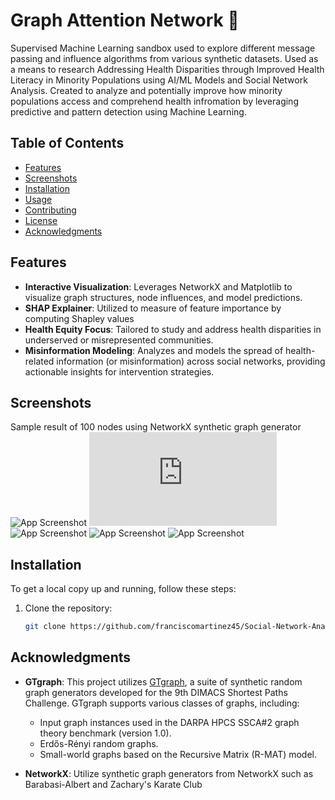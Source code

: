 # Graph Attention Network 🚀

Supervised Machine Learning sandbox used to explore different message passing and influence algorithms from various synthetic datasets. Used as a means to research Addressing Health Disparities through Improved Health Literacy in Minority Populations using AI/ML Models and Social Network Analysis. Created to analyze and potentially improve how minority populations access and comprehend health infromation by leveraging predictive and pattern detection using Machine Learning.

## Table of Contents

- [Features](#features)
- [Screenshots](#screenshots)
- [Installation](#installation)
- [Usage](#usage)
- [Contributing](#contributing)
- [License](#license)
- [Acknowledgments](#acknowledgments)

## Features

- **Interactive Visualization**: Leverages NetworkX and Matplotlib to visualize graph structures, node influences, and model predictions.
- **SHAP Explainer**: Utilized to measure of feature importance by computing Shapley values
- **Health Equity Focus**: Tailored to study and address health disparities in underserved or misrepresented communities.
- **Misinformation Modeling**: Analyzes and models the spread of health-related information (or misinformation) across social networks, providing actionable insights for intervention strategies.

## Screenshots

Sample result of 100 nodes using NetworkX synthetic graph generator
![App Screenshot](https://github.com/franciscomartinez45/Social-Network-Analysis/graph.jpg)
![App Screenshot](https://github.com/franciscomartinez45/Social-Network-Analysis/metrics.txt)
![App Screenshot](https://github.com/franciscomartinez45/Social-Network-Analysis/training_loss.jpg)
![App Screenshot](https://github.com/franciscomartinez45/Social-Network-Analysis/shap_summary.png)
![App Screenshot](https://github.com/franciscomartinez45/Social-Network-Analysis/node_activation.jpg)

## Installation

To get a local copy up and running, follow these steps:

1. Clone the repository:
   ```bash
   git clone https://github.com/franciscomartinez45/Social-Network-Analysis.git
   ```

## Acknowledgments

- **GTgraph**: This project utilizes [GTgraph](https://github.com/Bader-Research/GTgraph), a suite of synthetic random graph generators developed for the 9th DIMACS Shortest Paths Challenge. GTgraph supports various classes of graphs, including:

  - Input graph instances used in the DARPA HPCS SSCA#2 graph theory benchmark (version 1.0).
  - Erdős-Rényi random graphs.
  - Small-world graphs based on the Recursive Matrix (R-MAT) model.

- **NetworkX**: Utilize synthetic graph generators from NetworkX such as Barabasi-Albert and Zachary's Karate Club
